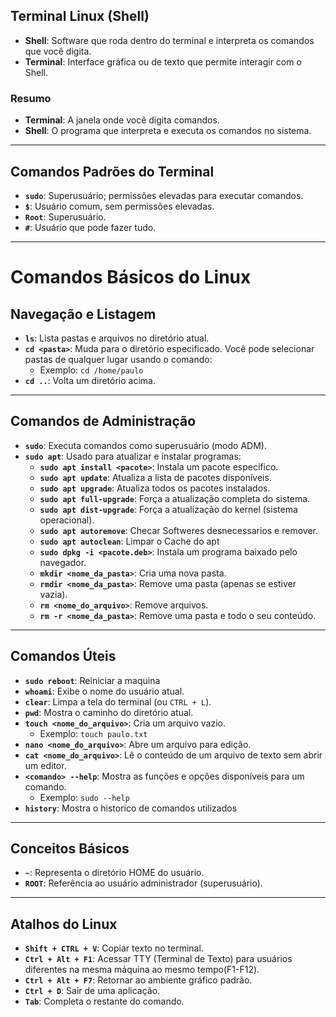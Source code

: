 ## Terminal Linux (Shell)

- **Shell**: Software que roda dentro do terminal e interpreta os comandos que você digita.
- **Terminal**: Interface gráfica ou de texto que permite interagir com o Shell.
  
### Resumo

- **Terminal**: A janela onde você digita comandos.
- **Shell**: O programa que interpreta e executa os comandos no sistema.

---

## Comandos Padrões do Terminal

- **`sudo`**: Superusuário; permissões elevadas para executar comandos.
- **`$`**: Usuário comum, sem permissões elevadas.
- **`Root`**: Superusuário.
- **`#`**: Usuário que pode fazer tudo.

---


# Comandos Básicos do Linux

## Navegação e Listagem

- **`ls`**: Lista pastas e arquivos no diretório atual.
- **`cd <pasta>`**: Muda para o diretório especificado. Você pode selecionar pastas de qualquer lugar usando o comando:
  - Exemplo: `cd /home/paulo`
- **`cd ..`**: Volta um diretório acima.

---

## Comandos de Administração

- **`sudo`**: Executa comandos como superusuário (modo ADM).
- **`sudo apt`**: Usado para atualizar e instalar programas:
  - **`sudo apt install <pacote>`**: Instala um pacote específico.
  - **`sudo apt update`**: Atualiza a lista de pacotes disponíveis.
  - **`sudo apt upgrade`**: Atualiza todos os pacotes instalados.
  - **`sudo apt full-upgrade`**: Força a atualização completa do sistema.
  - **`sudo apt dist-upgrade`**: Força a atualização do kernel (sistema operacional).
  - **`sudo apt autoremove`**: Checar Softweres desnecessarios e remover.
  - **`sudo apt autoclean`**: Limpar o Cache do apt
  - **`sudo dpkg -i <pacote.deb>`**: Instala um programa baixado pelo navegador.
  - **`mkdir <nome_da_pasta>`**: Cria uma nova pasta.
  - **`rmdir <nome_da_pasta>`**: Remove uma pasta (apenas se estiver vazia).
  - **`rm <nome_do_arquivo>`**: Remove arquivos.
  - **`rm -r <nome_da_pasta>`**: Remove uma pasta e todo o seu conteúdo.

---

## Comandos Úteis
- **`sudo reboot`**: Reiniciar a maquina
- **`whoami`**: Exibe o nome do usuário atual.
- **`clear`**: Limpa a tela do terminal (ou `CTRL + L`).
- **`pwd`**: Mostra o caminho do diretório atual.
- **`touch <nome_do_arquivo>`**: Cria um arquivo vazio.
  - Exemplo: `touch paulo.txt`
- **`nano <nome_do_arquivo>`**: Abre um arquivo para edição.
- **`cat <nome_do_arquivo>`**: Lê o conteúdo de um arquivo de texto sem abrir um editor.
- **`<comando> --help`**: Mostra as funções e opções disponíveis para um comando.
  - Exemplo: `sudo --help`
- **`history`**: Mostra o historico de comandos utilizados
---

## Conceitos Básicos

- **`~`**: Representa o diretório HOME do usuário.
- **`ROOT`**: Referência ao usuário administrador (superusuário).

---

## Atalhos do Linux

- **`Shift + CTRL + V`**: Copiar texto no terminal.
- **`Ctrl + Alt + F1`**: Acessar TTY (Terminal de Texto) para usuários diferentes na mesma máquina ao mesmo tempo(F1-F12).
- **`Ctrl + Alt + F7`**: Retornar ao ambiente gráfico padrão.
- **`Ctrl + D`**: Sair de uma aplicação.
- **`Tab`**: Completa o restante do comando.
